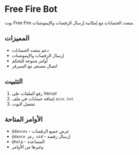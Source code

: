 # Free Fire Bot

بوت Free Fire متعدد الحسابات مع إمكانية إرسال الرقصات والإيموشنات.

## المميزات

- دعم متعدد الحسابات
- إرسال الرقصات والإيموشنات
- أوامر متنوعة للتحكم
- اتصال مستقر مع السيرفر

## التثبيت

1. رفع الملفات على Vercel
2. إضافة حسابات في ملف `acss.txt`
3. تشغيل البوت

## الأوامر المتاحة

- `@dances` - عرض جميع الرقصات
- `@dance رقم uid` - إرسال رقصة
- `@help` - المساعدة
- وغيرها من الأوامر
